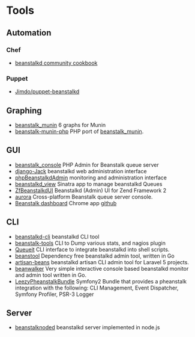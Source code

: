 # Tools

## Automation

### Chef

- [beanstalkd community cookbook](http://community.opscode.com/cookbooks/beanstalkd)

### Puppet

- [Jimdo/puppet-beanstalkd](https://github.com/Jimdo/puppet-beanstalkd)

## Graphing

- [beanstalk_munin](https://github.com/urbanairship/beanstalk-munin) 6 graphs for Munin 
- [beanstalk-munin-php](https://github.com/FGM/beanstalk-munin-php) PHP port of [beanstalk_munin](https://github.com/urbanairship/beanstalk-munin).

## GUI

- [beanstalk_console](https://github.com/ptrofimov/beanstalk_console) PHP Admin for Beanstalk queue server
- [django-Jack](https://github.com/andreisavu/django-jack) beanstalkd web administration interface
- [phpBeanstalkdAdmin](http://mnapoli.github.com/phpBeanstalkdAdmin/) monitoring and administration interface
- [beanstalkd_view](https://github.com/denniskuczynski/beanstalkd_view) Sinatra app to manage beanstalkd Queues
- [ZfBeanstalkdUI](https://github.com/nickurt/beanstalkd-ui) Beanstalkd (Admin) UI for Zend Framework 2
- [aurora](https://github.com/xuri/aurora) Cross-platform Beanstalk queue server console.
- [Beanstalk dashboard](https://chrome.google.com/webstore/detail/beanstalkd-dashboard/dakkekjnlffnecpmdiamebeooimjnipm) Chrome app [github](https://github.com/pascalopitz/beanstalk-dashboard-for-chrome)

## CLI

- [beanstalkd-cli](https://github.com/EdwinHoksberg/beanstalkd-cli) beanstalkd CLI tool
- [beanstalk-tools](https://github.com/dustin/beanstalk-tools) CLI to Dump various stats, and nagios plugin
- [Queueit](https://github.com/chexov/queueit/) CLI interface to integrate beanstalkd into shell scripts.
- [beanstool](https://github.com/tyba/beanstool) Dependency free beanstalkd admin tool, written in Go
- [artisan-beans](https://github.com/pmatseykanets/artisan-beans) beanstalkd artisan CLI admin tool for Laravel 5 projects.
- [beanwalker](https://github.com/kadekcipta/beanwalker) Very simple interactive console based beanstalkd monitor and admin tool written in Go. 
- [LeezyPheanstalkBundle](https://github.com/armetiz/LeezyPheanstalkBundle) Symfony2 Bundle that provides a pheanstalk integration with the following: CLI Management, Event Dispatcher, Symfony Profiler, PSR-3 Logger

## Server

- [beanstalknoded](https://github.com/daarond/beanstalkd-node) beanstalkd server implemented in node.js